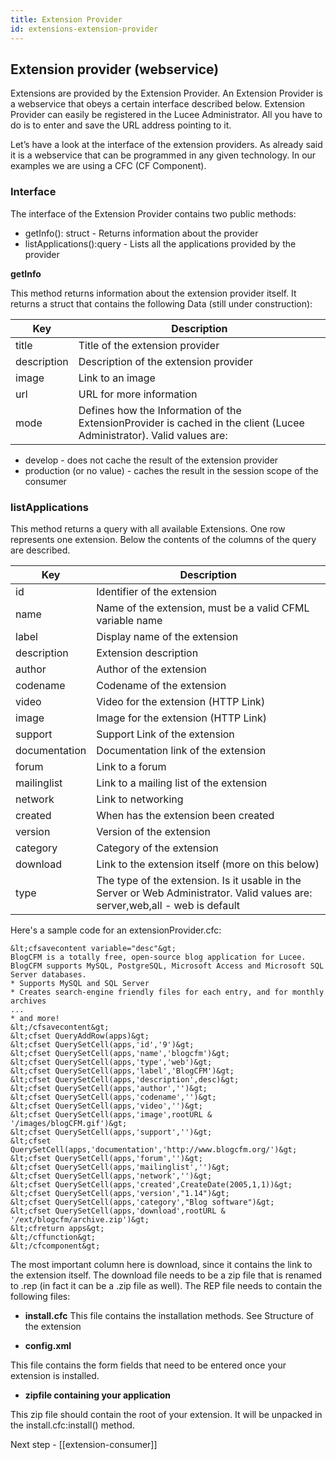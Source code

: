 ```yaml
---
title: Extension Provider
id: extensions-extension-provider
---
```


## Extension provider (webservice) ##

Extensions are provided by the Extension Provider. An Extension Provider is a webservice that obeys a certain interface described below. Extension Provider can easily be registered in the Lucee Administrator. All you have to do is to enter and save the URL address pointing to it.

Let’s have a look at the interface of the extension providers. As already said it is a webservice that can be programmed in any given technology. In our examples we are using a CFC (CF Component).

### Interface ###

The interface of the Extension Provider contains two public methods:

* getInfo(): struct - Returns information about the provider
* listApplications():query - Lists all the applications provided by the provider

**getInfo**

This method returns information about the extension provider itself. It returns a struct that contains the following Data (still under construction):

Key | Description
------------ | -------------
title | Title of the extension provider
description | Description of the extension provider
image | Link to an image
url | URL for more information
mode | Defines how the Information of the ExtensionProvider is cached in the client (Lucee Administrator). Valid values are:
<ul><li>develop - does not cache the result of the extension provider</li>
<li>production (or no value) - caches the result in the session scope of the consumer</li></ul>

### listApplications ###

This method returns a query with all available Extensions. One row represents one extension. Below the contents of the columns of the query are described.

Key | Description
------------ | -------------
id | Identifier of the extension
name | Name of the extension, must be a valid CFML variable name
label | Display name of the extension
description | Extension description
author | Author of the extension
codename | Codename of the extension
video  | Video for the extension (HTTP Link)
image | Image for the extension (HTTP Link)
support | Support Link of the extension
documentation | Documentation link of the extension
forum | Link to a forum
mailinglist | Link to a mailing list of the extension
network | Link to networking
created | When has the extension been created
version | Version of the extension
category | 	Category of the extension
download | Link to the extension itself (more on this below)
type | The type of the extension. Is it usable in the Server or Web Administrator. Valid values are: server,web,all - web is default

Here's a sample code for an extensionProvider.cfc:

```lucee
&lt;cfsavecontent variable="desc"&gt;
BlogCFM is a totally free, open-source blog application for Lucee.
BlogCFM supports MySQL, PostgreSQL, Microsoft Access and Microsoft SQL Server databases.
* Supports MySQL and SQL Server
* Creates search-engine friendly files for each entry, and for monthly archives
...
* and more!
&lt;/cfsavecontent&gt;
&lt;cfset QueryAddRow(apps)&gt;
&lt;cfset QuerySetCell(apps,'id','9')&gt;
&lt;cfset QuerySetCell(apps,'name','blogcfm')&gt;
&lt;cfset QuerySetCell(apps,'type','web')&gt;
&lt;cfset QuerySetCell(apps,'label','BlogCFM')&gt;
&lt;cfset QuerySetCell(apps,'description',desc)&gt;
&lt;cfset QuerySetCell(apps,'author','')&gt;
&lt;cfset QuerySetCell(apps,'codename','')&gt;
&lt;cfset QuerySetCell(apps,'video','')&gt;
&lt;cfset QuerySetCell(apps,'image',rootURL & '/images/blogCFM.gif')&gt;
&lt;cfset QuerySetCell(apps,'support','')&gt;
&lt;cfset QuerySetCell(apps,'documentation','http://www.blogcfm.org/')&gt;
&lt;cfset QuerySetCell(apps,'forum','')&gt;
&lt;cfset QuerySetCell(apps,'mailinglist','')&gt;
&lt;cfset QuerySetCell(apps,'network','')&gt;
&lt;cfset QuerySetCell(apps,'created',CreateDate(2005,1,1))&gt;
&lt;cfset QuerySetCell(apps,'version',"1.14")&gt;
&lt;cfset QuerySetCell(apps,'category',"Blog software")&gt;
&lt;cfset QuerySetCell(apps,'download',rootURL & '/ext/blogcfm/archive.zip')&gt;
&lt;cfreturn apps&gt;
&lt;/cffunction&gt;
&lt;/cfcomponent&gt;
```

The most important column here is download, since it contains the link to the extension itself. The download file needs to be a zip file that is renamed to .rep (in fact it can be a .zip file as well). The REP file needs to contain the following files:

* **install.cfc**
This file contains the installation methods. See Structure of the extension

* **config.xml**

This file contains the form fields that need to be entered once your extension is installed.

* **zipfile containing your application**

This zip file should contain the root of your extension. It will be unpacked in the install.cfc:install() method.

Next step - [[extension-consumer]]